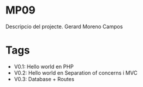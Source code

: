 # MP09

Descripcio del projecte.
Gerard Moreno Campos

# Tags

- V0.1: Hello world en PHP
- V0.2: Hello world en Separation of concerns i MVC
- V0.3: Database + Routes